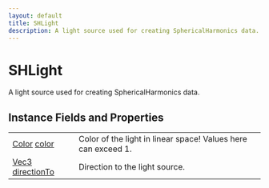 ```yaml
---
layout: default
title: SHLight
description: A light source used for creating SphericalHarmonics data.
---
```

# SHLight

A light source used for creating SphericalHarmonics data.


## Instance Fields and Properties

|  |  |
|--|--|
|[Color]({{site.url}}/Pages/Reference/Color.html) [color]({{site.url}}/Pages/Reference/SHLight/color.html)|Color of the light in linear space! Values here can exceed 1.|
|[Vec3]({{site.url}}/Pages/Reference/Vec3.html) [directionTo]({{site.url}}/Pages/Reference/SHLight/directionTo.html)|Direction to the light source.|




